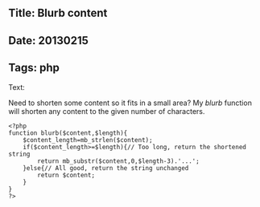 Title: Blurb content
----
Date: 20130215
----
Tags: php
----
Text:

Need to shorten some content so it fits in a small area? My *blurb* function will shorten any content to the given number of characters.

	<?php
	function blurb($content,$length){
		$content_length=mb_strlen($content);
		if($content_length>=$length){// Too long, return the shortened string
			return mb_substr($content,0,$length-3).'...';
		}else{// All good, return the string unchanged
			return $content;
		}
	}
	?>